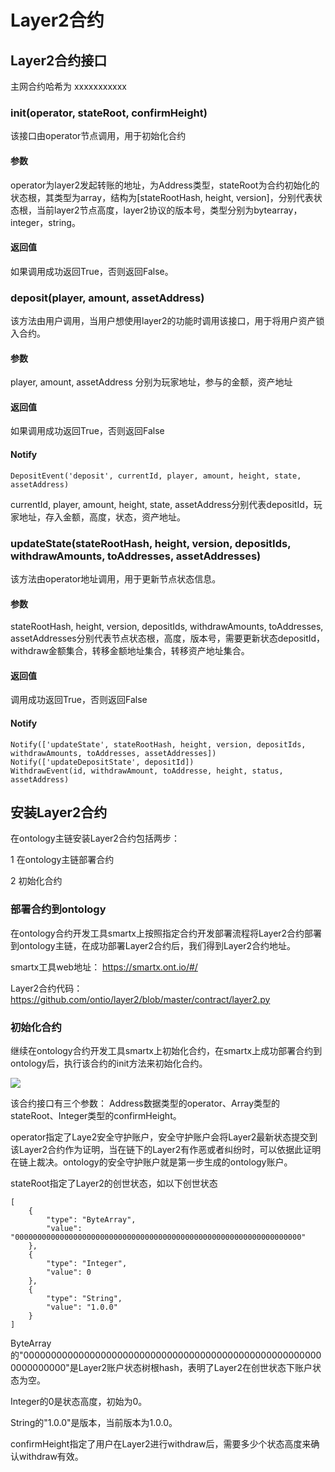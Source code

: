 # Layer2合约

## Layer2合约接口

主网合约哈希为 xxxxxxxxxxx

### init(operator, stateRoot, confirmHeight)
该接口由operator节点调用，用于初始化合约

#### 参数
operator为layer2发起转账的地址，为Address类型，stateRoot为合约初始化的状态根，其类型为array，结构为[stateRootHash, height, version]，分别代表状态根，当前layer2节点高度，layer2协议的版本号，类型分别为bytearray，integer，string。

#### 返回值
如果调用成功返回True，否则返回False。

### deposit(player, amount, assetAddress)
该方法由用户调用，当用户想使用layer2的功能时调用该接口，用于将用户资产锁入合约。

#### 参数
player, amount, assetAddress 分别为玩家地址，参与的金额，资产地址

#### 返回值
如果调用成功返回True，否则返回False

#### Notify
```
DepositEvent('deposit', currentId, player, amount, height, state, assetAddress)
```
currentId, player, amount, height, state, assetAddress分别代表depositId，玩家地址，存入金额，高度，状态，资产地址。

### updateState(stateRootHash, height, version, depositIds, withdrawAmounts, toAddresses, assetAddresses)
该方法由operator地址调用，用于更新节点状态信息。

#### 参数
stateRootHash, height, version, depositIds, withdrawAmounts, toAddresses, assetAddresses分别代表节点状态根，高度，版本号，需要更新状态depositId，withdraw金额集合，转移金额地址集合，转移资产地址集合。

#### 返回值
调用成功返回True，否则返回False

#### Notify
```
Notify(['updateState', stateRootHash, height, version, depositIds, withdrawAmounts, toAddresses, assetAddresses])
Notify(['updateDepositState', depositId])
WithdrawEvent(id, withdrawAmount, toAddresse, height, status, assetAddress)
```
## 安装Layer2合约

在ontology主链安装Layer2合约包括两步：

1 在ontology主链部署合约

2 初始化合约

### 部署合约到ontology

在ontology合约开发工具smartx上按照指定合约开发部署流程将Layer2合约部署到ontology主链，在成功部署Layer2合约后，我们得到Layer2合约地址。

smartx工具web地址： https://smartx.ont.io/#/

Layer2合约代码： https://github.com/ontio/layer2/blob/master/contract/layer2.py

### 初始化合约

继续在ontology合约开发工具smartx上初始化合约，在smartx上成功部署合约到ontology后，执行该合约的init方法来初始化合约。

![](pic/init_smart.jpg)

该合约接口有三个参数：
Address数据类型的operator、Array类型的stateRoot、Integer类型的confirmHeight。

operator指定了Laye2安全守护账户，安全守护账户会将Layer2最新状态提交到该Layer2合约作为证明，当在链下的Layer2有作恶或者纠纷时，可以依据此证明在链上裁决。ontology的安全守护账户就是第一步生成的ontology账户。

stateRoot指定了Layer2的创世状态，如以下创世状态
```
[
    {
        "type": "ByteArray",
        "value": "0000000000000000000000000000000000000000000000000000000000000000"
    },
    {
        "type": "Integer",
        "value": 0
    },
    {
        "type": "String",
        "value": "1.0.0"
    }
]
```
ByteArray的"0000000000000000000000000000000000000000000000000000000000000000"是Layer2账户状态树根hash，表明了Layer2在创世状态下账户状态为空。

Integer的0是状态高度，初始为0。

String的"1.0.0"是版本，当前版本为1.0.0。

confirmHeight指定了用户在Layer2进行withdraw后，需要多少个状态高度来确认withdraw有效。